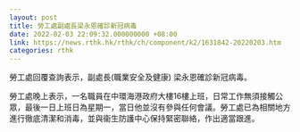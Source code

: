 ```yaml
---
layout: post
title: 勞工處副處長梁永恩確診新冠病毒
date: 2022-02-03 22:09:32.000000000 +08:00
link: https://news.rthk.hk/rthk/ch/component/k2/1631842-20220203.htm
categories: rthk
---
```


勞工處回覆查詢表示，副處長(職業安全及健康) 梁永恩確診新冠病毒。

勞工處晚上表示，一名職員在中環海港政府大樓16樓上班，日常工作無須接觸公眾，最後一日上班日為星期一，當日他並沒有參與任何會議。勞工處已為相關地方進行徹底清潔和消毒，並與衞生防護中心保持緊密聯絡，作出適當跟進。
